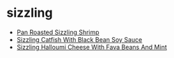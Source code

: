 # sizzling

 * [Pan Roasted Sizzling Shrimp](index/p/pan-roasted-sizzling-shrimp-233920.json)
 * [Sizzling Catfish With Black Bean Soy Sauce](index/s/sizzling-catfish-with-black-bean-soy-sauce-102455.json)
 * [Sizzling Halloumi Cheese With Fava Beans And Mint](index/s/sizzling-halloumi-cheese-with-fava-beans-and-mint-238258.json)
